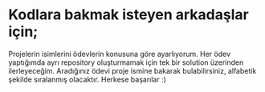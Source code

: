 # Kodlara bakmak isteyen arkadaşlar için;
Projelerin isimlerini ödevlerin konusuna göre ayarlıyorum. Her ödev yaptığımda ayrı repository oluşturmamak için tek bir solution üzerinden ilerleyeceğim. Aradığınız ödevi proje ismine bakarak bulabilirsiniz, alfabetik şekilde sıralanmış olacaktır. Herkese başarılar :)
